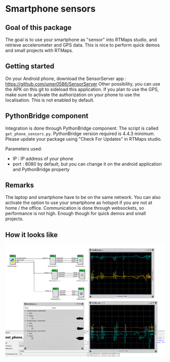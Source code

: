 # Smartphone sensors

## Goal of this package

The goal is to use your smartphone as "sensor" into RTMaps studio, and retrieve accelerometer and GPS data.
This is nice to perform quick demos and small projects with RTMaps.

## Getting started

On your Android phone, download the SensorServer app : https://github.com/umer0586/SensorServer
Other possibility, you can use the APK on this git to sideload this application.
If you plan to use the GPS, make sure to activate the authorization on your phone to use the localisation. This is not enabled by default.

## PythonBridge component
 
 Integration is done through PythonBridge component. The script is called `get_phone_sensors.py`.
 PythonBridge version required is 4.4.3 minimum. Please update your package using "Check For Updates" in RTMaps studio.

 Parameters used:
 - IP : IP address of your phone
 - port : 8080 by default, but you can change it on the android application and PythonBridge property

## Remarks
The laptop and smartphone have to be on the same network. You can also activate the option to use your smartphone as hotspot if you are not at home / the office.
Communication is done through websockets, so performance is not high. Enough though for quick demos and small projects.

## How it looks like

![Screenshot](screenshot.png)
